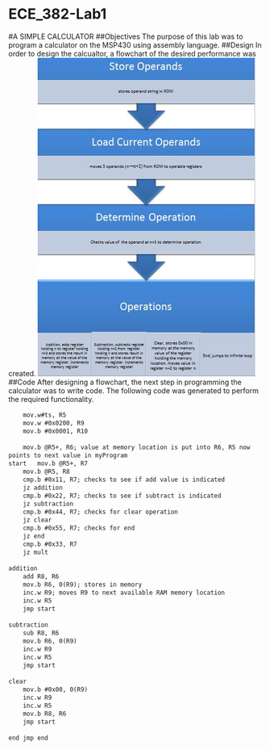 ECE_382-Lab1
============
#A SIMPLE CALCULATOR
##Objectives
The purpose of this lab was to program a calculator on the MSP430 using assembly language. 
##Design
In order to design the calcualtor, a flowchart of the desired performance was created.
![alt tag](https://raw.githubusercontent.com/seanbapty/ECE_382-Lab1/master/flowchartpic.JPG)
##Code
After designing a flowchart, the next step in programming the calculator was to write code. The following code was generated to perform the required functionality.
```
	mov.w#ts, R5
	mov.w #0x0200, R9
	mov.b #0x0001, R10

	mov.b @R5+, R6; value at memory location is put into R6, R5 now points to next value in myProgram
start	mov.b @R5+, R7
	mov.b @R5, R8
	cmp.b #0x11, R7; checks to see if add value is indicated
	jz addition
	cmp.b #0x22, R7; checks to see if subtract is indicated
	jz subtraction
	cmp.b #0x44, R7; checks for clear operation
	jz clear
	cmp.b #0x55, R7; checks for end
	jz end
	cmp.b #0x33, R7
	jz mult

addition
	add R8, R6
	mov.b R6, 0(R9); stores in memory
	inc.w R9; moves R9 to next available RAM memory location
	inc.w R5
	jmp start

subtraction
	sub R8, R6
	mov.b R6, 0(R9)
	inc.w R9
	inc.w R5
	jmp start

clear
	mov.b #0x00, 0(R9)
	inc.w R9
	inc.w R5
	mov.b R8, R6
	jmp start

end jmp end
